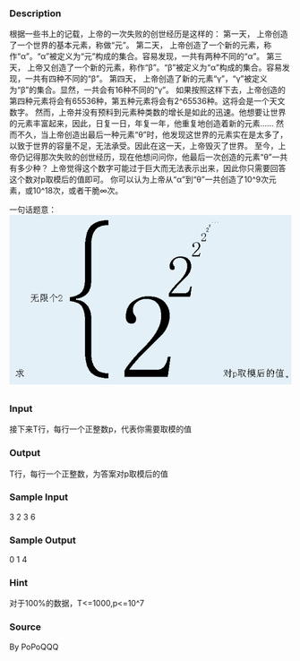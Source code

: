 
### Description

根据一些书上的记载，上帝的一次失败的创世经历是这样的：
第一天， 上帝创造了一个世界的基本元素，称做“元”。
第二天， 上帝创造了一个新的元素，称作“α”。“α”被定义为“元”构成的集合。容易发现，一共有两种不同的“α”。
第三天， 上帝又创造了一个新的元素，称作“β”。“β”被定义为“α”构成的集合。容易发现，一共有四种不同的“β”。
第四天， 上帝创造了新的元素“γ”，“γ”被定义为“β”的集合。显然，一共会有16种不同的“γ”。
如果按照这样下去，上帝创造的第四种元素将会有65536种，第五种元素将会有2^65536种。这将会是一个天文数字。
然而，上帝并没有预料到元素种类数的增长是如此的迅速。他想要让世界的元素丰富起来，因此，日复一日，年复一年，他重复地创造着新的元素……
然而不久，当上帝创造出最后一种元素“θ”时，他发现这世界的元素实在是太多了，以致于世界的容量不足，无法承受。因此在这一天，上帝毁灭了世界。
至今，上帝仍记得那次失败的创世经历，现在他想问问你，他最后一次创造的元素“θ”一共有多少种？
上帝觉得这个数字可能过于巨大而无法表示出来，因此你只需要回答这个数对p取模后的值即可。
你可以认为上帝从“α”到“θ”一共创造了10^9次元素，或10^18次，或者干脆∞次。

一句话题意：
![](/JudgeOnline/upload/201502/1.png)

## 







### Input

接下来T行，每行一个正整数p，代表你需要取模的值

### Output
T行，每行一个正整数，为答案对p取模后的值

### Sample Input
3
2
3
6
### Sample Output
0
1
4
### Hint
对于100%的数据，T<=1000,p<=10^7


### Source
By PoPoQQQ
